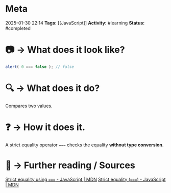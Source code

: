 # Meta
2025-01-30 22:14
**Tags:** [[JavaScript]]
**Activity:** #learning 
**Status:** #completed 

# 📷 → What does it look like?
```JavaScript title:example.js
alert( 0 === false ); // false
```

# 🔍 → What does it do?
Compares two values.

# ❓ → How it does it.
A strict equality operator `===` checks the equality **without type conversion**.

# 📑 → Further reading / Sources
[Strict equality using `===` - JavaScript | MDN](https://developer.mozilla.org/en-US/docs/Web/JavaScript/Equality_comparisons_and_sameness#strict_equality_using)
[Strict equality (`===`) - JavaScript | MDN](https://developer.mozilla.org/en-US/docs/Web/JavaScript/Reference/Operators/Strict_equality)